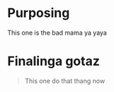 # Purposing

This one is the bad mama 
ya yaya 

# Finalinga gotaz 

> This one do that thang now 
> 
